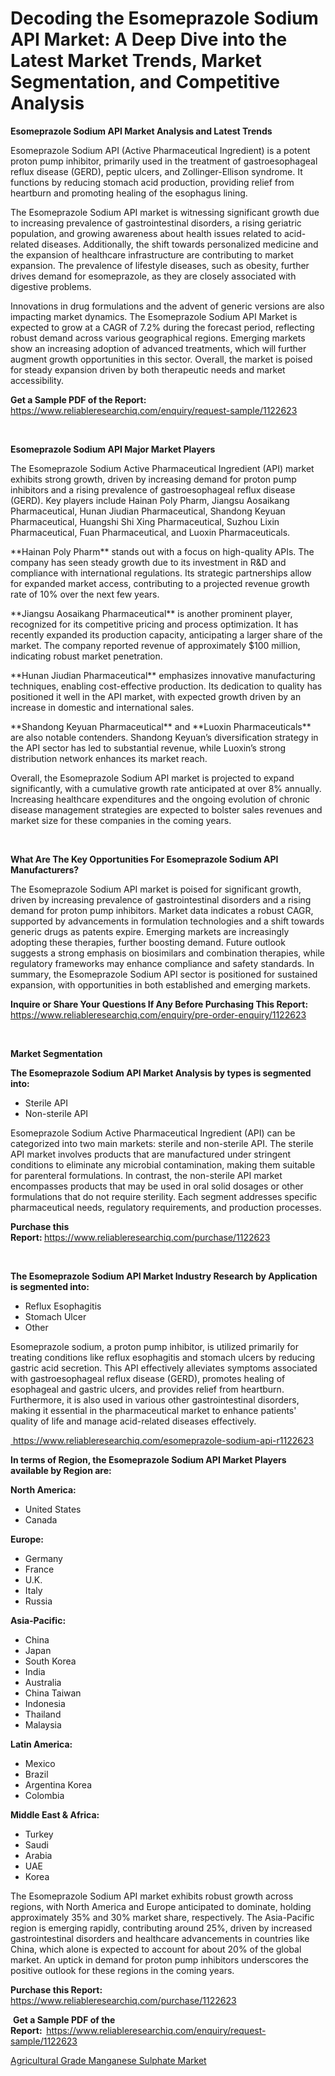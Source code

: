<p><h1>Decoding the Esomeprazole Sodium API Market: A Deep Dive into the Latest Market Trends, Market Segmentation, and Competitive Analysis</h1></p><p><strong>Esomeprazole Sodium API Market Analysis and Latest Trends</strong></p>
<p><p>Esomeprazole Sodium API (Active Pharmaceutical Ingredient) is a potent proton pump inhibitor, primarily used in the treatment of gastroesophageal reflux disease (GERD), peptic ulcers, and Zollinger-Ellison syndrome. It functions by reducing stomach acid production, providing relief from heartburn and promoting healing of the esophagus lining.</p><p>The Esomeprazole Sodium API market is witnessing significant growth due to increasing prevalence of gastrointestinal disorders, a rising geriatric population, and growing awareness about health issues related to acid-related diseases. Additionally, the shift towards personalized medicine and the expansion of healthcare infrastructure are contributing to market expansion. The prevalence of lifestyle diseases, such as obesity, further drives demand for esomeprazole, as they are closely associated with digestive problems.</p><p>Innovations in drug formulations and the advent of generic versions are also impacting market dynamics. The Esomeprazole Sodium API Market is expected to grow at a CAGR of 7.2% during the forecast period, reflecting robust demand across various geographical regions. Emerging markets show an increasing adoption of advanced treatments, which will further augment growth opportunities in this sector. Overall, the market is poised for steady expansion driven by both therapeutic needs and market accessibility.</p></p>
<p><strong>Get a Sample PDF of the Report:&nbsp;</strong> <a href="https://www.reliableresearchiq.com/enquiry/request-sample/1122623?utm_campaign=2101&utm_medium=2&utm_source=Github&utm_content=ia&utm_term=05022025&utm_id=esomeprazole-sodium-api">https://www.reliableresearchiq.com/enquiry/request-sample/1122623</a></p>
<p>&nbsp;</p>
<p><strong>Esomeprazole Sodium API Major Market Players</strong></p>
<p><p>The Esomeprazole Sodium Active Pharmaceutical Ingredient (API) market exhibits strong growth, driven by increasing demand for proton pump inhibitors and a rising prevalence of gastroesophageal reflux disease (GERD). Key players include Hainan Poly Pharm, Jiangsu Aosaikang Pharmaceutical, Hunan Jiudian Pharmaceutical, Shandong Keyuan Pharmaceutical, Huangshi Shi Xing Pharmaceutical, Suzhou Lixin Pharmaceutical, Fuan Pharmaceutical, and Luoxin Pharmaceuticals.</p><p>**Hainan Poly Pharm** stands out with a focus on high-quality APIs. The company has seen steady growth due to its investment in R&D and compliance with international regulations. Its strategic partnerships allow for expanded market access, contributing to a projected revenue growth rate of 10% over the next few years.</p><p>**Jiangsu Aosaikang Pharmaceutical** is another prominent player, recognized for its competitive pricing and process optimization. It has recently expanded its production capacity, anticipating a larger share of the market. The company reported revenue of approximately $100 million, indicating robust market penetration.</p><p>**Hunan Jiudian Pharmaceutical** emphasizes innovative manufacturing techniques, enabling cost-effective production. Its dedication to quality has positioned it well in the API market, with expected growth driven by an increase in domestic and international sales.</p><p>**Shandong Keyuan Pharmaceutical** and **Luoxin Pharmaceuticals** are also notable contenders. Shandong Keyuan’s diversification strategy in the API sector has led to substantial revenue, while Luoxin’s strong distribution network enhances its market reach.</p><p>Overall, the Esomeprazole Sodium API market is projected to expand significantly, with a cumulative growth rate anticipated at over 8% annually. Increasing healthcare expenditures and the ongoing evolution of chronic disease management strategies are expected to bolster sales revenues and market size for these companies in the coming years.</p></p>
<p>&nbsp;</p>
<p><strong>What Are The Key Opportunities For Esomeprazole Sodium API Manufacturers?</strong></p>
<p><p>The Esomeprazole Sodium API market is poised for significant growth, driven by increasing prevalence of gastrointestinal disorders and a rising demand for proton pump inhibitors. Market data indicates a robust CAGR, supported by advancements in formulation technologies and a shift towards generic drugs as patents expire. Emerging markets are increasingly adopting these therapies, further boosting demand. Future outlook suggests a strong emphasis on biosimilars and combination therapies, while regulatory frameworks may enhance compliance and safety standards. In summary, the Esomeprazole Sodium API sector is positioned for sustained expansion, with opportunities in both established and emerging markets.</p></p>
<p><strong>Inquire or Share Your Questions If Any Before Purchasing This Report:</strong> <a href="https://www.reliableresearchiq.com/enquiry/pre-order-enquiry/1122623?utm_campaign=2101&utm_medium=2&utm_source=Github&utm_content=ia&utm_term=05022025&utm_id=esomeprazole-sodium-api">https://www.reliableresearchiq.com/enquiry/pre-order-enquiry/1122623</a></p>
<p>&nbsp;</p>
<p><strong>Market Segmentation</strong></p>
<p><strong>The Esomeprazole Sodium API Market Analysis by types is segmented into:</strong></p>
<p><ul><li>Sterile API</li><li>Non-sterile API</li></ul></p>
<p><p>Esomeprazole Sodium Active Pharmaceutical Ingredient (API) can be categorized into two main markets: sterile and non-sterile API. The sterile API market involves products that are manufactured under stringent conditions to eliminate any microbial contamination, making them suitable for parenteral formulations. In contrast, the non-sterile API market encompasses products that may be used in oral solid dosages or other formulations that do not require sterility. Each segment addresses specific pharmaceutical needs, regulatory requirements, and production processes.</p></p>
<p><strong>Purchase this Report:&nbsp;</strong><a href="https://www.reliableresearchiq.com/purchase/1122623?utm_campaign=2101&utm_medium=2&utm_source=Github&utm_content=ia&utm_term=05022025&utm_id=esomeprazole-sodium-api">https://www.reliableresearchiq.com/purchase/1122623</a></p>
<p>&nbsp;</p>
<p><strong>The Esomeprazole Sodium API Market Industry Research by Application is segmented into:</strong></p>
<p><ul><li>Reflux Esophagitis</li><li>Stomach Ulcer</li><li>Other</li></ul></p>
<p><p>Esomeprazole sodium, a proton pump inhibitor, is utilized primarily for treating conditions like reflux esophagitis and stomach ulcers by reducing gastric acid secretion. This API effectively alleviates symptoms associated with gastroesophageal reflux disease (GERD), promotes healing of esophageal and gastric ulcers, and provides relief from heartburn. Furthermore, it is also used in various other gastrointestinal disorders, making it essential in the pharmaceutical market to enhance patients' quality of life and manage acid-related diseases effectively.</p></p>
<p><a href="https://www.reliableresearchiq.com/esomeprazole-sodium-api-r1122623?utm_campaign=2101&utm_medium=2&utm_source=Github&utm_content=ia&utm_term=05022025&utm_id=esomeprazole-sodium-api">&nbsp;https://www.reliableresearchiq.com/esomeprazole-sodium-api-r1122623</a></p>
<p><strong>In terms of Region, the Esomeprazole Sodium API Market Players available by Region are:</strong></p>
<p>
    <p> <strong> North America: </strong>
        <ul>
            <li>United States</li>
            <li>Canada</li>
        </ul>
        </p> 
    <p> <strong> Europe: </strong>
        <ul>
            <li>Germany</li>
            <li>France</li>
            <li>U.K.</li>
            <li>Italy</li>
            <li>Russia</li>
        </ul>
        </p> 
    <p> <strong> Asia-Pacific: </strong>
        <ul>
            <li>China</li>
            <li>Japan</li>
            <li>South Korea</li>
            <li>India</li>
            <li>Australia</li>
            <li>China Taiwan</li>
            <li>Indonesia</li>
            <li>Thailand</li>
            <li>Malaysia</li>
        </ul>
        </p> 
    <p> <strong> Latin America: </strong>
        <ul>
            <li>Mexico</li>
            <li>Brazil</li>
            <li>Argentina Korea</li>
            <li>Colombia</li>
        </ul>
        </p> 
    <p> <strong> Middle East & Africa: </strong>
        <ul>
            <li>Turkey</li>
            <li>Saudi</li>
            <li>Arabia</li>
            <li>UAE</li>
            <li>Korea</li>
        </ul>
    </p>
    </p>
<p><p>The Esomeprazole Sodium API market exhibits robust growth across regions, with North America and Europe anticipated to dominate, holding approximately 35% and 30% market share, respectively. The Asia-Pacific region is emerging rapidly, contributing around 25%, driven by increased gastrointestinal disorders and healthcare advancements in countries like China, which alone is expected to account for about 20% of the global market. An uptick in demand for proton pump inhibitors underscores the positive outlook for these regions in the coming years.</p></p>
<p><strong>Purchase this Report: </strong><a href="https://www.reliableresearchiq.com/purchase/1122623?utm_campaign=2101&utm_medium=2&utm_source=Github&utm_content=ia&utm_term=05022025&utm_id=esomeprazole-sodium-api">https://www.reliableresearchiq.com/purchase/1122623</a></p>
<p>&nbsp;<strong>Get a Sample PDF of the Report:&nbsp;&nbsp;</strong><a href="https://www.reliableresearchiq.com/enquiry/request-sample/1122623?utm_campaign=2101&utm_medium=2&utm_source=Github&utm_content=ia&utm_term=05022025&utm_id=esomeprazole-sodium-api">https://www.reliableresearchiq.com/enquiry/request-sample/1122623</a></p>
<p><strong></strong></p>
<p><p><a href="https://github.com/SanjidaMahmud54/Market-Research-Report-List-1/blob/main/agricultural-grade-manganese-sulphate-market.md?utm_campaign=2101&utm_medium=2&utm_source=Github&utm_content=ia&utm_term=05022025&utm_id=esomeprazole-sodium-api">Agricultural Grade Manganese Sulphate Market</a></p></p>